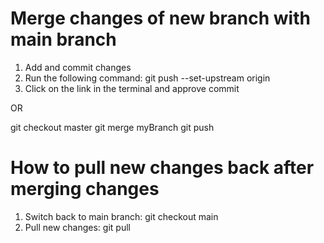 # Merge changes of new branch with main branch
1. Add and commit changes
2. Run the following command: git push --set-upstream origin <branch>
3. Click on the link in the terminal and approve commit

OR 

git checkout master
git merge myBranch
git push

# How to pull new changes back after merging changes
1. Switch back to main branch: git checkout main 
2. Pull new changes: git pull

